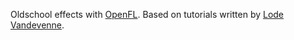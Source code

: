 Oldschool effects with [OpenFL](http://www.openfl.org/).
Based on tutorials written by [Lode Vandevenne](http://lodev.org/cgtutor/).
